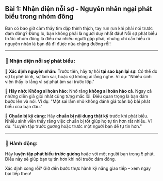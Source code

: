 ## Bài 1: Nhận diện nỗi sợ - Nguyên nhân ngại phát biểu trong nhóm đông

Bạn có bao giờ cảm thấy tim đập thình thịch, tay run run khi phải nói trước đám đông? Đừng lo, bạn không phải là người duy nhất đâu! Nỗi sợ phát biểu trước nhóm đông là điều mà nhiều người gặp phải, nhưng chỉ cần hiểu rõ nguyên nhân là bạn đã đi được nửa chặng đường rồi!

---

### 📌 Nhận diện nỗi sợ phát biểu:

**🔹 Xác định nguyên nhân:**
Trước tiên, hãy tự hỏi **tại sao bạn lại sợ**. Có thể do sợ bị phê bình, sợ làm sai, hoặc sợ không ai lắng nghe. Ví dụ: "Nhiều sinh viên thấy lo lắng vì sợ phát âm sai trước lớp."

**🔹 Hãy nhớ: Không ai hoàn hảo:**
Nhớ rằng **không ai hoàn hảo cả**. Ngay cả những diễn giả giỏi nhất cũng từng mắc lỗi. Điều quan trọng là bạn dám bước lên và nói. Ví dụ: "Một sai lầm nhỏ không đánh giá toàn bộ bài phát biểu của bạn đâu."

**🔹 Chuẩn bị kỹ càng:**
Hãy **chuẩn bị nội dung thật kỹ** trước khi phát biểu. Nhiều sinh viên thấy rằng việc chuẩn bị tốt giúp họ tự tin hơn rất nhiều. Ví dụ: "Luyện tập trước gương hoặc trước một người bạn để tự tin hơn."

---

### 🚀 Hành động:

Hãy **luyện tập phát biểu trước gương** hoặc với một người bạn trong 5 phút. Điều này sẽ giúp bạn tự tin hơn khi nói trước đám đông.

Xác định xong rồi? Giờ đến bước thực hành kỹ năng giao tiếp – xem ngay bài tiếp theo!